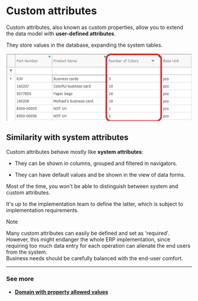 # Custom attributes

Custom attributes, also known as custom properties, allow you to extend the data model with **user-defined attributes**. 

They store values in the database, expanding the system tables.

![User data attributes](user-data-attributes.png)

## Similarity with system attributes

Custom attributes behave mostly like **system attributes**:

- They can be shown in columns, grouped and filtered in navigators.

- They can have default values and be shown in the view of data forms.

Most of the time, you won't be able to distinguish between system and custom attributes. 

It's up to the implementation team to define the latter, which is subject to implementation requirements.

> [!NOTE]
> 
> Many custom attributes can easily be defined and set as 'required'. 
> However, this might endanger the whole ERP implementation, since requiring too much data entry for each operation can alienate the end users from the system. <br>
> Business needs should be carefully balanced with the end-user comfort.

----------
### See more

- **[Domain with property allowed values](https://docs.erp.net/tech/advanced/custom-attributes/domain-with-property-allowed-values.html)**

